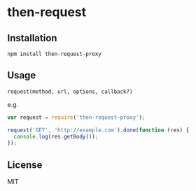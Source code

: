# then-request

## Installation

    npm install then-request-proxy

## Usage

`request(method, url, options, callback?)`

e.g.

```js
var request = require('then-request-proxy');

request('GET', 'http://example.com').done(function (res) {
  console.log(res.getBody());
});
```

## License

  MIT
